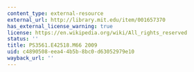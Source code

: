 ```yaml
---
content_type: external-resource
external_url: http://library.mit.edu/item/001657370
has_external_license_warning: true
license: https://en.wikipedia.org/wiki/All_rights_reserved
status: ''
title: PS3561.E42518.M66 2009
uid: c4890508-eea4-4b5b-8bc0-d63052979e10
wayback_url: ''
---
```

